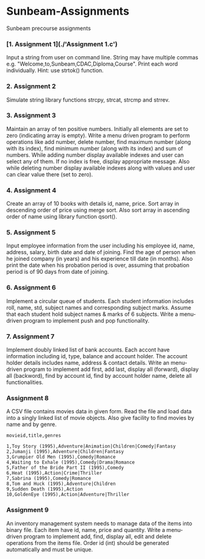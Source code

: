 # Sunbeam-Assignments
Sunbeam precourse assignments

### [1. Assignment 1](./'Assignment 1.c')

Input a string from user on command line. String may have multiple commas e.g. "Welcome,to,Sunbeam,CDAC,Diploma,Course". Print each word individually. Hint: use strtok() function.

### 2. Assignment 2

Simulate string library functions strcpy, strcat, strcmp and strrev.

### 3. Assignment 3

Maintain an array of ten positive numbers. Initially all elements are set to zero (indicating array is empty). Write a menu driven program to perform operations like add number, delete number, find maximum number (along with its index), find minimum number (along with its index) and sum of numbers. While adding number display available indexes and user can select any of them. If no index is free, display appropriate message. Also while deleting number display available indexes along with values and user can clear value there (set to zero).

### 4. Assignment 4

Create an array of 10 books with details id, name, price. Sort array in descending order of price using merge sort. Also sort array in ascending order of name using library function qsort().

### 5. Assignment 5

Input employee information from the user including his employee id, name, address, salary, birth date and date of joining. Find the age of person when he joined company (in years) and his experience till date (in months). Also print the date when his probation period is over, assuming that probation period is of 90 days from date of joining.

### 6. Assignment 6

Implement a circular queue of students. Each student information includes roll, name, std, subject names and corresponding subject marks. Assume that each student hold subject names & marks of 6 subjects. Write a menu-driven program to implement push and pop functionality.

### 7. Assignment 7

Implement doubly linked list of bank accounts. Each accont have information including id, type, balance and account holder. The account holder details includes name, address & contact details. Write an menu-driven program to implement add first, add last, display all (forward), display all (backword), find by account id, find by account holder name, delete all functionalities.

### Assignment 8

A CSV file contains movies data in given form. Read the file and load data into a singly linked list of movie objects. Also give facility to find movies by name and by genre.
    
    movieid,title,genres

    1,Toy Story (1995),Adventure|Animation|Children|Comedy|Fantasy
    2,Jumanji (1995),Adventure|Children|Fantasy
    3,Grumpier Old Men (1995),Comedy|Romance
    4,Waiting to Exhale (1995),Comedy|Drama|Romance
	5,Father of the Bride Part II (1995),Comedy 
    6,Heat (1995),Action|Crime|Thriller
    7,Sabrina (1995),Comedy|Romance
    8,Tom and Huck (1995),Adventure|Children
    9,Sudden Death (1995),Action 
    10,GoldenEye (1995),Action|Adventure|Thriller 

### Assignment 9

An inventory management system needs to manage data of the items into binary file. Each item have id, name, price and quantity. Write a menu-driven program to implement add, find, display all, edit and delete operations from the items file. Order id (int) should be generated automatically and must be unique.
